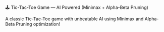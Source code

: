 🕹️ Tic-Tac-Toe Game — AI Powered (Minimax + Alpha-Beta Pruning)

A classic Tic-Tac-Toe game with unbeatable AI using Minimax and Alpha-Beta Pruning optimization!